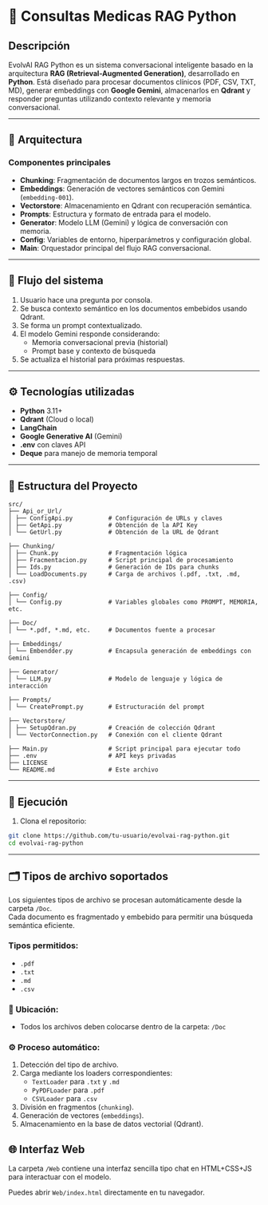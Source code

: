 # 🧠 Consultas Medicas RAG Python

## Descripción

EvolvAI RAG Python es un sistema conversacional inteligente basado en la arquitectura **RAG (Retrieval-Augmented Generation)**, desarrollado en **Python**. Está diseñado para procesar documentos clínicos (PDF, CSV, TXT, MD), generar embeddings con **Google Gemini**, almacenarlos en **Qdrant** y responder preguntas utilizando contexto relevante y memoria conversacional.

---

## 🔧 Arquitectura

### Componentes principales

- **Chunking**: Fragmentación de documentos largos en trozos semánticos.
- **Embeddings**: Generación de vectores semánticos con Gemini (`embedding-001`).
- **Vectorstore**: Almacenamiento en Qdrant con recuperación semántica.
- **Prompts**: Estructura y formato de entrada para el modelo.
- **Generator**: Modelo LLM (Gemini) y lógica de conversación con memoria.
- **Config**: Variables de entorno, hiperparámetros y configuración global.
- **Main**: Orquestador principal del flujo RAG conversacional.

---

## 🔁 Flujo del sistema

1. Usuario hace una pregunta por consola.
2. Se busca contexto semántico en los documentos embebidos usando Qdrant.
3. Se forma un prompt contextualizado.
4. El modelo Gemini responde considerando:
    - Memoria conversacional previa (historial)
    - Prompt base y contexto de búsqueda
5. Se actualiza el historial para próximas respuestas.

---

## ⚙️ Tecnologías utilizadas

- **Python** 3.11+
- **Qdrant** (Cloud o local)
- **LangChain**
- **Google Generative AI** (Gemini)
- **.env** con claves API
- **Deque** para manejo de memoria temporal

---

## 📁 Estructura del Proyecto
    src/
    ├── Api_or_Url/
    │ ├── ConfigApi.py          # Configuración de URLs y claves
    │ ├── GetApi.py             # Obtención de la API Key
    │ └── GetUrl.py             # Obtención de la URL de Qdrant

    ├── Chunking/
    │ ├── Chunk.py              # Fragmentación lógica
    │ ├── Fracmentacion.py      # Script principal de procesamiento
    │ ├── Ids.py                # Generación de IDs para chunks
    │ └── LoadDocuments.py      # Carga de archivos (.pdf, .txt, .md, .csv)

    ├── Config/
    │ └── Config.py             # Variables globales como PROMPT, MEMORIA, etc.

    ├── Doc/
    │ └── *.pdf, *.md, etc.     # Documentos fuente a procesar

    ├── Embeddings/
    │ └── Embendder.py          # Encapsula generación de embeddings con Gemini

    ├── Generator/
    │ └── LLM.py                # Modelo de lenguaje y lógica de interacción

    ├── Prompts/
    │ └── CreatePrompt.py       # Estructuración del prompt

    ├── Vectorstore/
    │ ├── SetupQdran.py         # Creación de colección Qdrant
    │ └── VectorConnection.py   # Conexión con el cliente Qdrant

    ├── Main.py                 # Script principal para ejecutar todo
    ├── .env                    # API keys privadas
    ├── LICENSE
    └── README.md               # Este archivo


---

## 🚀 Ejecución

1. Clona el repositorio:
```bash
git clone https://github.com/tu-usuario/evolvai-rag-python.git
cd evolvai-rag-python

```
 ---

## 🗂️ Tipos de archivo soportados

Los siguientes tipos de archivo se procesan automáticamente desde la carpeta `/Doc`.  
Cada documento es fragmentado y embebido para permitir una búsqueda semántica eficiente.

### Tipos permitidos:

- `.pdf`
- `.txt`
- `.md`
- `.csv`

### 📍 Ubicación:

- Todos los archivos deben colocarse dentro de la carpeta: `/Doc`

### ⚙️ Proceso automático:

1. Detección del tipo de archivo.
2. Carga mediante los loaders correspondientes:
   - `TextLoader` para `.txt` y `.md`
   - `PyPDFLoader` para `.pdf`
   - `CSVLoader` para `.csv`
3. División en fragmentos (`chunking`).
4. Generación de vectores (`embeddings`).
5. Almacenamiento en la base de datos vectorial (Qdrant).

## 🌐 Interfaz Web

La carpeta `/Web` contiene una interfaz sencilla tipo chat en HTML+CSS+JS para interactuar con el modelo.

Puedes abrir `Web/index.html` directamente en tu navegador.

